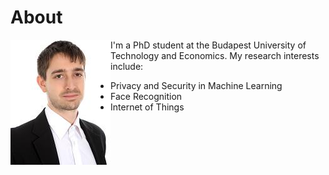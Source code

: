 # About

<img align="left" src="profile.jpg">

I'm a PhD student at the Budapest University of Technology and Economics. My research interests include:

* Privacy and Security in Machine Learning
* Face Recognition
* Internet of Things
